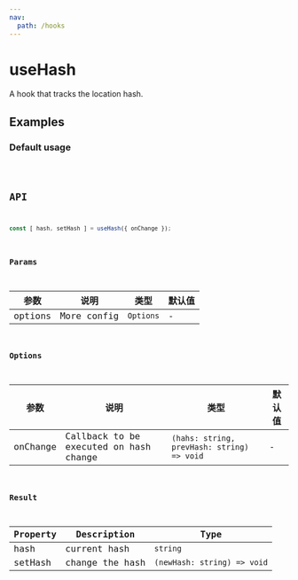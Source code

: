 ```yaml
---
nav:
  path: /hooks
---
```


# useHash

A hook that tracks the location hash.

## Examples

### Default usage

<code src="./demo/demo1.tsx" />

## API

```javascript
const [ hash, setHash ] = useHash({ onChange });
```

### Params

| 参数    | 说明        | 类型      | 默认值 |
| ------- | ----------- | --------- | ------ |
| options | More config | `Options` | -      |

### Options

| 参数     | 说明                                   | 类型                                       | 默认值 |
| -------- | -------------------------------------- | ------------------------------------------ | ------ |
| onChange | Callback to be executed on hash change | `(hahs: string, prevHash: string) => void` | -      |

### Result

| Property | Description     | Type                        |
| -------- | --------------- | --------------------------- |
| hash     | current hash    | `string`                    |
| setHash  | change the hash | `(newHash: string) => void` |
